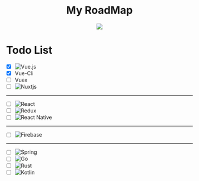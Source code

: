 
<div  align=center><h1>My RoadMap </h1></div>

<div  align=center>
<p align="center"><img src="https://user-images.githubusercontent.com/97325091/161386754-e0a9f1af-32b4-4644-9dd8-2caac1be2b08.png"></p>
</div>

# Todo List

- [X] ![Vue.js](https://img.shields.io/badge/vuejs-%2335495e.svg?style=for-the-badge&logo=vuedotjs&logoColor=%234FC08D)
- [X] Vue-Cli
- [ ] Vuex
- [ ] ![Nuxtjs](https://img.shields.io/badge/Nuxt-002E3B?style=for-the-badge&logo=nuxtdotjs&logoColor=#00DC82)

<hr>

- [ ] ![React](https://img.shields.io/badge/react-%2320232a.svg?style=for-the-badge&logo=react&logoColor=%2361DAFB)
- [ ] ![Redux](https://img.shields.io/badge/redux-%23593d88.svg?style=for-the-badge&logo=redux&logoColor=white)
- [ ] ![React Native](https://img.shields.io/badge/react_native-%2320232a.svg?style=for-the-badge&logo=react&logoColor=%2361DAFB)

<hr>

- [ ] ![Firebase](https://img.shields.io/badge/firebase-%23039BE5.svg?style=for-the-badge&logo=firebase)

<hr>

- [ ] ![Spring](https://img.shields.io/badge/spring-%236DB33F.svg?style=for-the-badge&logo=spring&logoColor=white)
- [ ] ![Go](https://img.shields.io/badge/go-%2300ADD8.svg?style=for-the-badge&logo=go&logoColor=white)
- [ ] ![Rust](https://img.shields.io/badge/rust-%23000000.svg?style=for-the-badge&logo=rust&logoColor=white)
- [ ] ![Kotlin](https://img.shields.io/badge/kotlin-%230095D5.svg?style=for-the-badge&logo=kotlin&logoColor=white) 
